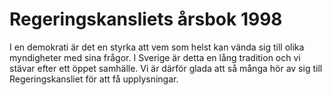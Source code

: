 # Regeringskansliets årsbok 1998

I en demokrati är det en styrka att vem som helst
kan vända sig till olika myndigheter med sina frågor.
I Sverige är detta en lång tradition och vi stävar
efter ett öppet samhälle. Vi är därför glada att
så många hör av sig till Regeringskansliet för att få
upplysningar.
